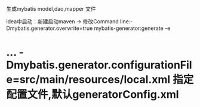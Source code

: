 生成mybatis model,dao,mapper 文件

idea中启动：新建启动maven -> 修改Command line:-Dmybatis.generator.overwrite=true mybatis-generator:generate -e
# ... -Dmybatis.generator.configurationFile=src/main/resources/local.xml   指定配置文件,默认generatorConfig.xml